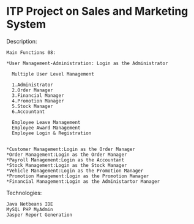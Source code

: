 # ITP Project on Sales and Marketing System

Description:

    Main Functions 08:

    *User Management-Administration: Login as the Administrator
      
      Multiple User Level Management
      
      1.Administrator
      2.Order Manager
      3.Financial Manager
      4.Promotion Manager
      5.Stock Manager
      6.Accountant
      
      Employee Leave Management
      Employee Award Management
      Employee Login & Registration
      
      
    *Customer Management:Login as the Order Manager
    *Order Management:Login as the Order Manager
    *Payroll Management:Login as the Accountant
    *Stock Management:Login as the Stock Manager
    *Vehicle Management:Login as the Promotion Manager
    *Promotion Management:Login as the Promotion Manager
    *Financial Management:Login as the Administartor Manager
    
Technologies:
  
    Java Netbeans IDE
    MySQL PHP MyAdmin
    Jasper Report Generation
